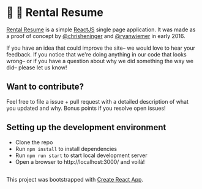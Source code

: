 # :city_sunset: :page_facing_up: Rental Resume

[Rental Resume](https://rental-resume.com) is a simple [ReactJS](https://github.com/facebook/react) single page application. It was made as a proof of concept by [@chrisheninger](https://github.com/chrisheninger) and [@ryanwiemer](https://github.com/ryanwiemer) in early 2016.

If you have an idea that could improve the site– we would love to hear your feedback. If you notice that we're doing anything in our code that looks wrong– or if you have a question about why we did something the way we did– please let us know!

## Want to contribute?
Feel free to file a issue + pull request with a detailed description of what you updated and why.
Bonus points if you resolve open issues!

## Setting up the development environment
  - Clone the repo
  - Run `npm install` to install dependencies
  - Run `npm run start` to start local development server
  - Open a browser to http://localhost:3000/ and voilà!


##
This project was bootstrapped with [Create React App](https://github.com/facebookincubator/create-react-app).
